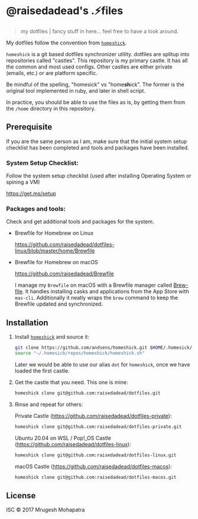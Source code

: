 # @raisedadead's .:zap:files

> my dotfiles | fancy stuff in here... feel free to have a look around.

My dotfiles follow the convention from [`homeshick`](https://github.com/andsens/homeshick).

`homeshick` is a  git based dotfiles synchronizer utility. dotfiles are splitup into repositories called "castles". This repository is my primary castle. It has all the common and most used configs. Other castles are either private (emails, etc.) or are platform specific.

Be mindful of the spelling, "homesick" vs "home**sh**ick". The former is the original tool implemented in ruby, and later in shell script.

In practice, you should be able to use the files as is, by getting them from the `/home` directory in this repository.

## Prerequisite

If you are the same person as I am, make sure that the initial system setup checklist has been completed and tools and packages have been installed.

### System Setup Checklist:

Follow the system setup checklist (used after installing Operating System or spining a VM)

<https://get.ms/setup>

### Packages and tools:

Check and get additional tools and packages for the system.

- Brewfile for Homebrew on Linux

  <https://github.com/raisedadead/dotfiles-linux/blob/master/home/Brewfile>

- Brewfile for Homebrew on macOS

  <https://github.com/raisedadead/Brewfile>

  I manage my `Brewfile` on macOS with a Brewfile manager called [Brew-file](https://github.com/rcmdnk/homebrew-file). It handles installing casks and applications from the App Store with `mas-cli`. Additionally it neatly wraps the `brew` command to keep the Brewfile updated and synchronized.

## Installation

1. Install [`homeshick`](https://github.com/andsens/homeshick) and source it:

   ```bash
   git clone https://github.com/andsens/homeshick.git $HOME/.homesick/repos/homeshick
   source "~/.homesick/repos/homeshick/homeshick.sh"
   ```

   Later we would be able to use our alias `dot` for `homeshick`, once we have loaded the first castle.

2. Get the castle that you need. This one is mine:

   ```bash
   homeshick clone git@github.com:raisedadead/dotfiles.git
   ```

3. Rinse and repeat for others:

   Private Castle (<https://github.com/raisedadead/dotfiles-private>):

   ```bash
   homeshick clone git@github.com:raisedadead/dotfiles-private.git
   ```

   Ubuntu 20.04 on WSL / Pop!_OS Castle (<https://github.com/raisedadead/dotfiles-linux>):

   ```bash
   homeshick clone git@github.com:raisedadead/dotfiles-linux.git
   ```

   macOS Castle (<https://github.com/raisedadead/dotfiles-macos>):

   ```bash
   homeshick clone git@github.com:raisedadead/dotfiles-macos.git
   ```

## License

ISC © 2017 Mrugesh Mohapatra
